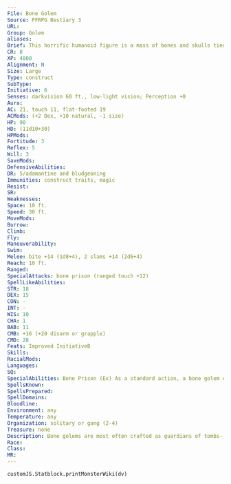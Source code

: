 ```yaml
---
File: Bone Golem
Source: PFRPG Bestiary 3
URL: 
Group: Golem
aliases: 
Brief: This horrific humanoid figure is a mass of bones and skulls tied together with slick ropes of sinew.
CR: 8
XP: 4800
Alignment: N
Size: Large
Type: construct
SubType: 
Initiative: 6
Senses: darkvision 60 ft., low-light vision; Perception +0
Aura: 
AC: 21, touch 11, flat-footed 19
ACMods: (+2 Dex, +10 natural, -1 size)
HP: 90
HD: (11d10+30)
HPMods: 
Fortitude: 3
Reflex: 5
Will: 3
SaveMods: 
DefensiveAbilities: 
DR: 5/adamantine and bludgeoning
Immunities: construct traits, magic
Resist: 
SR: 
Weaknesses: 
Space: 10 ft.
Speed: 30 ft.
MoveMods: 
Burrow: 
Climb: 
Fly: 
Maneuverability: 
Swim: 
Melee: bite +14 (1d8+4), 2 slams +14 (2d6+4)
Reach: 10 ft.
Ranged: 
SpecialAttacks: bone prison (ranged touch +12)
SpellLikeAbilities: 
STR: 18
DEX: 15
CON: -
INT: -
WIS: 10
CHA: 1
BAB: 11
CMB: +16 (+20 disarm or grapple)
CMD: 28
Feats: Improved InitiativeB
Skills: 
RacialMods: 
Languages: 
SQ: 
SpecialAbilities: Bone Prison (Ex) As a standard action, a bone golem can throw some of its bones at a creature within 30 feet-it must make a ranged touch attack to hit. These bones magically duplicate and form a cage surrounding struck creatures. Each round, the cage makes a combat maneuver check to deal the golem's slam damage, using the golem's CMB. If the check fails, the target is still trapped but takes no damage. The target can escape the grapple normally, or can break out of the bones by dealing 15 points of damage to the prison, which has the same AC, DR, and saves as the bone golem itself. Damage to the prison has no effect on the golem. The golem can only have one bone prison active at a time. If it wishes to create a second one, it (or some other creature) must first destroy the existing one.  Immunity to Magic (Ex) A bone golem is immune to any spell or spell-like ability that allows spell resistance. In addition, certain spells and abilities function differently against the creature, as noted below.  • Magical effects that heal living creatures slow a bone golem (as the slow spell) for 1d4 rounds (no save).  • A magical attack that deals negative energy damage breaks any slow effect on the golem and heals 1 point of damage for every 3 points of damage the attack would otherwise deal. If the healing would cause the golem to exceed its full normal hit points, it gains any excess as temporary hit points. A bone golem gets no saving throw against attacks that deal negative energy damage.  • A raise dead, resurrection, or true resurrection spell negates its DR and immunity to magic for 1 minute.
SpellsKnown: 
SpellsPrepared: 
SpellDomains: 
Bloodline: 
Environment: any
Temperature: any
Organization: solitary or gang (2-4)
Treasure: none
Description: Bone golems are most often crafted as guardians of tombs- and sometimes formed from the very corpses they guard.  Construction  The golem's body consists of bones from at least a dozen Medium or larger skeletons. The bones must be treated with oils and shellac worth 1,000 gp.  BONE GOLEM  CL 9th; Price 41,000 gp  Construction  Requirements Craft Construct, geas/quest, limited wish, telekinesis, and either animate dead or animate objects, creator must be at least caster level 9th; Skill Craft (sculpture) or Heal DC 15; Cost 21,000 gp
Race: 
Class: 
MR: 
---
```

```dataviewjs
customJS.Statblock.printMonsterWiki(dv)
```

